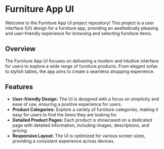 # Furniture App UI

Welcome to the Furniture App UI project repository! This project is a user interface (UI) design for a furniture app, providing an aesthetically pleasing and user-friendly experience for browsing and selecting furniture items.

## Overview

The Furniture App UI focuses on delivering a modern and intuitive interface for users to explore a wide range of furniture products. From elegant sofas to stylish tables, the app aims to create a seamless shopping experience.

## Features

- **User-friendly Design:** The UI is designed with a focus on simplicity and ease of use, ensuring a positive experience for users.
- **Product Categories:** Explore a variety of furniture categories, making it easy for users to find the items they are looking for.
- **Detailed Product Pages:** Each product is showcased on a dedicated page with detailed information, including images, descriptions, and pricing.
- **Responsive Layout:** The UI is optimized for various screen sizes, providing a consistent experience across devices.
